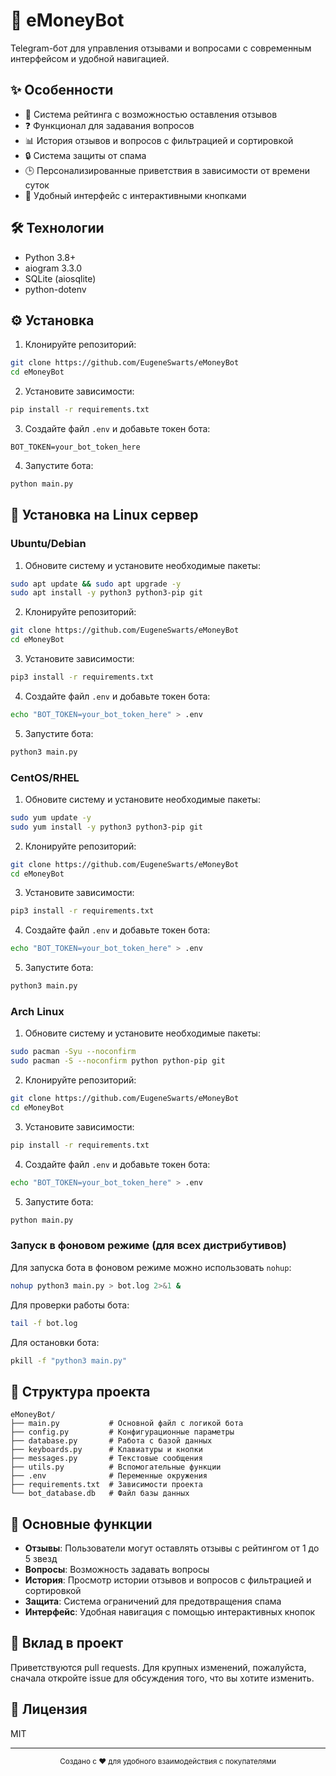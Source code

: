 # 🤖 eMoneyBot

Telegram-бот для управления отзывами и вопросами с современным интерфейсом и удобной навигацией.

## ✨ Особенности

- 🌟 Система рейтинга с возможностью оставления отзывов
- ❓ Функционал для задавания вопросов
- 📊 История отзывов и вопросов с фильтрацией и сортировкой
- 🔒 Система защиты от спама
- 🕒 Персонализированные приветствия в зависимости от времени суток
- 📱 Удобный интерфейс с интерактивными кнопками

## 🛠 Технологии

- Python 3.8+
- aiogram 3.3.0
- SQLite (aiosqlite)
- python-dotenv

## ⚙️ Установка

1. Клонируйте репозиторий:
```bash
git clone https://github.com/EugeneSwarts/eMoneyBot
cd eMoneyBot
```

2. Установите зависимости:
```bash
pip install -r requirements.txt
```

3. Создайте файл `.env` и добавьте токен бота:
```
BOT_TOKEN=your_bot_token_here
```

4. Запустите бота:
```bash
python main.py
```

## 🐧 Установка на Linux сервер

### Ubuntu/Debian

1. Обновите систему и установите необходимые пакеты:
```bash
sudo apt update && sudo apt upgrade -y
sudo apt install -y python3 python3-pip git
```

2. Клонируйте репозиторий:
```bash
git clone https://github.com/EugeneSwarts/eMoneyBot
cd eMoneyBot
```

3. Установите зависимости:
```bash
pip3 install -r requirements.txt
```

4. Создайте файл `.env` и добавьте токен бота:
```bash
echo "BOT_TOKEN=your_bot_token_here" > .env
```

5. Запустите бота:
```bash
python3 main.py
```

### CentOS/RHEL

1. Обновите систему и установите необходимые пакеты:
```bash
sudo yum update -y
sudo yum install -y python3 python3-pip git
```

2. Клонируйте репозиторий:
```bash
git clone https://github.com/EugeneSwarts/eMoneyBot
cd eMoneyBot
```

3. Установите зависимости:
```bash
pip3 install -r requirements.txt
```

4. Создайте файл `.env` и добавьте токен бота:
```bash
echo "BOT_TOKEN=your_bot_token_here" > .env
```

5. Запустите бота:
```bash
python3 main.py
```

### Arch Linux

1. Обновите систему и установите необходимые пакеты:
```bash
sudo pacman -Syu --noconfirm
sudo pacman -S --noconfirm python python-pip git
```

2. Клонируйте репозиторий:
```bash
git clone https://github.com/EugeneSwarts/eMoneyBot
cd eMoneyBot
```

3. Установите зависимости:
```bash
pip install -r requirements.txt
```

4. Создайте файл `.env` и добавьте токен бота:
```bash
echo "BOT_TOKEN=your_bot_token_here" > .env
```

5. Запустите бота:
```bash
python main.py
```

### Запуск в фоновом режиме (для всех дистрибутивов)

Для запуска бота в фоновом режиме можно использовать `nohup`:

```bash
nohup python3 main.py > bot.log 2>&1 &
```

Для проверки работы бота:
```bash
tail -f bot.log
```

Для остановки бота:
```bash
pkill -f "python3 main.py"
```

## 📁 Структура проекта

```
eMoneyBot/
├── main.py           # Основной файл с логикой бота
├── config.py         # Конфигурационные параметры
├── database.py       # Работа с базой данных
├── keyboards.py      # Клавиатуры и кнопки
├── messages.py       # Текстовые сообщения
├── utils.py          # Вспомогательные функции
├── .env              # Переменные окружения
├── requirements.txt  # Зависимости проекта
└── bot_database.db   # Файл базы данных
```

## 🔑 Основные функции

- **Отзывы**: Пользователи могут оставлять отзывы с рейтингом от 1 до 5 звезд
- **Вопросы**: Возможность задавать вопросы
- **История**: Просмотр истории отзывов и вопросов с фильтрацией и сортировкой
- **Защита**: Система ограничений для предотвращения спама
- **Интерфейс**: Удобная навигация с помощью интерактивных кнопок

## 🤝 Вклад в проект

Приветствуются pull requests. Для крупных изменений, пожалуйста, сначала откройте issue для обсуждения того, что вы хотите изменить.

## 📝 Лицензия

MIT

---

<div align="center">
  <sub>Создано с ❤️ для удобного взаимодействия с покупателями</sub>
</div>